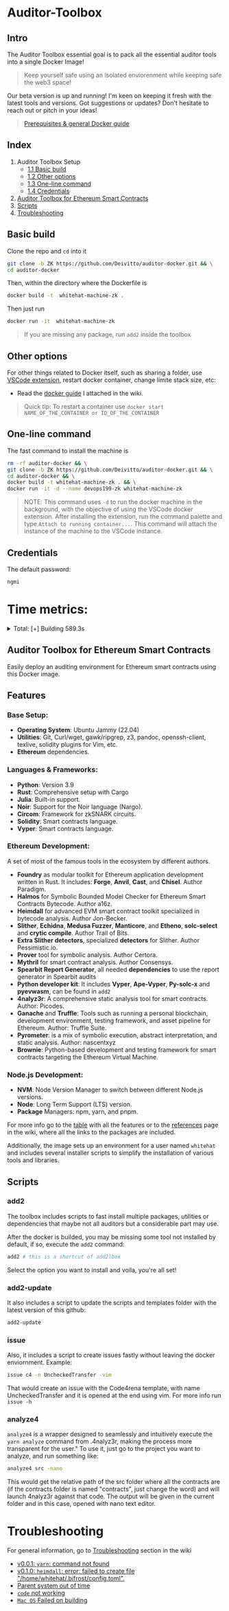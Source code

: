 # Auditor-Toolbox
## Intro
The Auditor Toolbox essential goal is to pack all the essential auditor tools into a single Docker Image! 

> Keep yourself safe using an isolated enviorenment while keeping safe the web3 space!

Our beta version is up and running! I'm keen on keeping it fresh with the latest tools and versions. Got suggestions or updates? Don't hesitate to reach out or pitch in your ideas!


> [Prerequisites & general Docker guide](https://github.com/Deivitto/auditor-docker/wiki/Docker-guide)
## Index

1. Auditor Toolbox Setup
    * [1.1 Basic build](#basic-build)
    * [1.2 Other options](#other-options)
    * [1.3 One-line command](#one-line-command)
    * [1.4 Credentials](#credentials)
2. [Auditor Toolbox for Ethereum Smart Contracts](#auditor-toolbox-for-ethereum-smart-contracts)
3. [Scripts](#scripts)
4. [Troubleshooting](#troubleshooting)

## Basic build 
Clone the repo and `cd` into it
```bash
git clone -b ZK https://github.com/Deivitto/auditor-docker.git && \
cd auditor-docker
```

Then, within the directory where the Dockerfile is
```bash
docker build -t  whitehat-machine-zk .  
```

Then just run
```bash
docker run -it  whitehat-machine-zk
```

> If you are missing any package, run `add2` inside the toolbox

## Other options
For other things related to Docker itself, such as sharing a folder, use [VSCode extension](https://github.com/Deivitto/auditor-docker/wiki/Docker-guide#vs-code-work-with-docker), restart docker container, change limite stack size, etc:
- Read the [docker guide](https://github.com/Deivitto/auditor-docker/wiki/Docker-guide) I attached in the wiki.
> Quick tip: To restart a container use `docker start NAME_OF_THE_CONTAINER or ID_OF_THE_CONTAINER`

## One-line command

The fast command to install the machine is
```bash
rm -rf auditor-docker && \
git clone -b ZK https://github.com/Deivitto/auditor-docker.git && \
cd auditor-docker && \
docker build -t whitehat-machine-zk . && \
docker run -it -d --name devops199-zk whitehat-machine-zk
```

>NOTE: This command uses `-d` to run the docker machine in the background, with the objective of using the VSCode docker extension.
>After installing the extension, run the command palette and type `Attach to running container...`. This command will attach the instance of the machine to the VSCode instance.


## Credentials
The default password: 
```bash
ngmi
```

# Time metrics:
<details> 
  <summary>Total: [+] Building 589.3s</summary>
  
```bash
$ rm -rf auditor-docker && \
git clone https://github.com/Deivitto/auditor-docker.git && \
cd auditor-docker && \
git fetch origin && \
git checkout -b OpenSense_Demo origin/OpenSense_Demo && \
docker build -t open-sense-demo . && \
docker run -it  -d --name machine1 open-sense-demo
Cloning into 'auditor-docker'...
remote: Enumerating objects: 628, done.
remote: Counting objects: 100% (254/254), done.
remote: Compressing objects: 100% (154/154), done.
remote: Total 628 (delta 161), reused 153 (delta 100), pack-reused 374
Receiving objects:  99% (622/628)
Receiving objects: 100% (628/628), 181.93 KiB | 1.80 MiB/s, done.
Resolving deltas: 100% (353/353), done.
Switched to a new branch 'OpenSense_Demo'
branch 'OpenSense_Demo' set up to track 'origin/OpenSense_Demo'.

[+] Building 589.3s (45/45) FINISHED
 => [internal] load build definition from Dockerfile                                                   0.1s
 => => transferring dockerfile: 7.78kB                                                                 0.0s
 => [internal] load .dockerignore                                                                      0.0s
 => => transferring context: 2B                                                                        0.0s
 => resolve image config for docker.io/docker/dockerfile:1.3                                           1.8s
 => docker-image://docker.io/docker/dockerfile:1.3@sha256:42399d4635eddd7a9b8a24be879d2f9a930d0ed040a  0.9s
 => => resolve docker.io/docker/dockerfile:1.3@sha256:42399d4635eddd7a9b8a24be879d2f9a930d0ed040a6132  0.0s
 => => sha256:42399d4635eddd7a9b8a24be879d2f9a930d0ed040a61324cfdf59ef1357b3b2 2.00kB / 2.00kB         0.0s
 => => sha256:93f32bd6dd9004897fed4703191f48924975081860667932a4df35ba567d7426 528B / 528B             0.0s
 => => sha256:e532695ddd93ca7c85a816c67afdb352e91052fab7ac19a675088f80915779a7 1.21kB / 1.21kB         0.0s
 => => sha256:24a639a53085eb680e1d11618ac62f3977a3926fedf5b8471ace519b8c778030 9.67MB / 9.67MB         0.7s
 => => extracting sha256:24a639a53085eb680e1d11618ac62f3977a3926fedf5b8471ace519b8c778030              0.1s
 => [internal] load build definition from Dockerfile                                                   0.0s
 => [internal] load .dockerignore                                                                      0.0s
 => [internal] load metadata for docker.io/library/ubuntu:jammy                                        1.3s
 => [audit-toolbox  1/31] FROM docker.io/library/ubuntu:jammy@sha256:aabed3296a3d45cede1dc866a24476c4  3.4s
 => => resolve docker.io/library/ubuntu:jammy@sha256:aabed3296a3d45cede1dc866a24476c4d7e093aa806263c2  0.0s
 => => sha256:aabed3296a3d45cede1dc866a24476c4d7e093aa806263c27ddaadbdce3c1054 1.13kB / 1.13kB         0.0s
 => => sha256:b492494d8e0113c4ad3fe4528a4b5ff89faa5331f7d52c5c138196f69ce176a6 424B / 424B             0.0s
 => => sha256:c6b84b685f35f1a5d63661f5d4aa662ad9b7ee4f4b8c394c022f25023c907b65 2.30kB / 2.30kB         0.0s
 => => sha256:445a6a12be2be54b4da18d7c77d4a41bc4746bc422f1f4325a60ff4fc7ea2e5d 29.54MB / 29.54MB       2.6s
 => => extracting sha256:445a6a12be2be54b4da18d7c77d4a41bc4746bc422f1f4325a60ff4fc7ea2e5d              0.6s
 => [internal] load build context                                                                      0.1s
 => => transferring context: 31.72kB                                                                   0.0s
 => [audit-toolbox  2/31] RUN apt-get update &&     DEBIAN_FRONTEND=noninteractive apt-get install   307.7s
 => [builder 2/6] RUN apt-get update && apt-get install -y curl git build-essential pkg-config libss  73.4s
 => [builder 3/6] RUN curl --proto '=https' --tlsv1.2 -sSf https://sh.rustup.rs | sh -s -- -y         54.5s
 => [builder 4/6] RUN curl -L https://foundry.paradigm.xyz | bash                                      1.8s
 => [builder 5/6] RUN foundryup                                                                       10.0s
 => [builder 6/6] RUN curl -L http://get.heimdall.rs | bash &&     . /root/.cargo/env &&     /root/  239.2s
 => [audit-toolbox  3/31] RUN add-apt-repository -y ppa:ethereum/ethereum &&     add-apt-repository   45.0s
 => [audit-toolbox  4/31] RUN curl -fsSL https://julialang-s3.julialang.org/bin/linux/x64/1.7/julia-  22.0s
 => [audit-toolbox  5/31] RUN useradd -m -G sudo whitehat &&     echo 'whitehat ALL=(ALL) NOPASSWD: A  0.6s
 => [audit-toolbox  6/31] WORKDIR /home/whitehat                                                       0.0s
 => [audit-toolbox  7/31] RUN curl -o- https://raw.githubusercontent.com/nvm-sh/nvm/v0.39.1/install.s  2.9s
 => [audit-toolbox  8/31] RUN . "/home/whitehat/.nvm/nvm.sh" &&     nvm install --lts &&     nvm al  110.9s
 => [audit-toolbox  9/31] RUN curl --proto "=https" --tlsv1.2 -sSf https://sh.rustup.rs | sh -s -- -  28.6s
 => [audit-toolbox 10/31] RUN mkdir -p /home/whitehat/scripts                                          0.5s
 => [audit-toolbox 11/31] RUN mkdir -p /home/whitehat/templates                                        0.5s
 => [audit-toolbox 12/31] RUN echo '#!/bin/bash\n/home/whitehat/scripts/installer.sh' > /home/whiteha  0.6s
 => [audit-toolbox 13/31] RUN chmod +x /home/whitehat/add2lbox                                         0.6s
 => [audit-toolbox 14/31] RUN python3.9 -m pip install --no-cache-dir pip setuptools wheel             2.4s
 => [audit-toolbox 15/31] RUN python3.9 -m pip install --no-cache-dir     solc-select     slither-an  28.8s
 => [audit-toolbox 16/31] RUN git clone https://github.com/tomlion/vim-solidity.git ~/.vim/pack/plugi  1.3s
 => [audit-toolbox 17/31] RUN solc-select install 0.8.21  &&     solc-select use 0.8.21                3.3s
 => [audit-toolbox 18/31] RUN mv /home/whitehat/add2lbox /home/whitehat/.local/bin/                    0.6s
 => [audit-toolbox 19/31] COPY /scripts/*.sh /home/whitehat/scripts/                                   0.0s
 => [audit-toolbox 20/31] COPY /scripts/readme.md /home/whitehat/scripts/readme.md                     0.0s
 => [audit-toolbox 21/31] COPY /templates/* /home/whitehat/templates/                                  0.0s
 => [audit-toolbox 22/31] RUN chmod +x /home/whitehat/scripts/*.sh &&     chown -R whitehat:whitehat   0.5s
 => [audit-toolbox 23/31] COPY motd /etc/motd                                                          0.0s
 => [audit-toolbox 24/31] RUN echo -e '\ncat /etc/motd\n' >> /etc/bash.bashrc                          0.5s
 => [audit-toolbox 25/31] RUN update-alternatives --install /usr/bin/python3 python3 /usr/bin/python3  0.5s
 => [audit-toolbox 26/31] RUN curl https://bootstrap.pypa.io/get-pip.py | python3.9 &&     update-alt  6.5s
 => [audit-toolbox 27/31] RUN ln -s ~/scripts/certora_key_setup.sh ~/.local/bin/certoraKey &&     ln   0.6s
 => [audit-toolbox 28/31] RUN echo '# Point to the latest version of VS Code Remote server' >> ~/.bas  0.5s
 => [audit-toolbox 29/31] RUN echo 'export PATH="$PATH:$HOME/.yarn/bin:$HOME/.config/yarn/global/node  0.6s
 => [audit-toolbox 30/31] COPY --from=builder /root/.bifrost/bin/* /home/whitehat/.bifrost/bin/        0.1s
 => [audit-toolbox 31/31] COPY --from=builder /root/.foundry/bin/* /home/whitehat/.foundry/bin/        0.2s
 => exporting to image                                                                                14.6s
 => => exporting layers                                                                               14.6s
 => => writing image sha256:ff21d8e4a4fe377a7551449afdf9e4d420b9c0ded70be7b3a577c42c4120737a           0.0s
 => => naming to docker.io/library/open-sense-demo                                                     0.0s
```
</details>

## Auditor Toolbox for Ethereum Smart Contracts

Easily deploy an auditing environment for Ethereum smart contracts using this Docker image.

## Features
### Base Setup:
- **Operating System**: Ubuntu Jammy (22.04)
- **Utilities**: Git, Curl/wget, gawk/ripgrep, z3, pandoc, openssh-client, texlive, solidity plugins for Vim, etc.
- **Ethereum** dependencies.
### Languages & Frameworks:
- **Python**: Version 3.9
- **Rust**: Comprehensive setup with Cargo
- **Julia**: Built-in support.
- **Noir**: Support for the Noir language (Nargo).
- **Circom**: Framework for zkSNARK circuits.
- **Solidity**: Smart contracts language.
- **Vyper**: Smart contracts language.
###  Ethereum Development:
A set of most of the famous tools in the ecosystem by different authors.
- **Foundry** as modular toolkit for Ethereum application development written in Rust. It includes: **Forge**, **Anvil**, **Cast**, and **Chisel**. Author Paradigm.
- **Halmos** for Symbolic Bounded Model Checker for Ethereum Smart Contracts Bytecode. Author a16z.
- **Heimdall** for advanced EVM smart contract toolkit specialized in bytecode analysis. Author Jon-Becker.
- **Slither**, **Echidna**, **Medusa Fuzzer**, **Manticore**, and **Etheno**, **solc-select** and **crytic compile**. Author Trail of Bits.
- **Extra Slither detectors**, specialized **detectors** for Slither. Author Pessimistic.io.
- **Prover** tool for symbolic analysis. Author Certora.
- **Mythril** for smart contract analysis. Author Consensys.
- **Spearbit Report Generator**, all needed **dependencies** to use the report generator in Spearbit audits
- **Python developer kit**: It includes **Vyper**, **Ape-Vyper**, **Py-solc-x** and **pyevwasm**, can be found in `add2`
- **4nalyz3r**: A comprehensive static analysis tool for smart contracts. Author: Picodes.
- **Ganache** and **Truffle**: Tools such as running a personal blockchain, development environment, testing framework, and asset pipeline for Ethereum. Author: Truffle Suite.
- **Pyrometer**: is a mix of symbolic execution, abstract interpretation, and static analysis. Author: nascentxyz
- **Brownie**: Python-based development and testing framework for smart contracts targeting the Ethereum Virtual Machine.

### Node.js Development:
- **NVM**: Node Version Manager to switch between different Node.js versions.
- **Node**: Long Term Support (LTS) version.
- **Package** Managers: npm, yarn, and pnpm.

For more info go to the [table](https://github.com/Deivitto/auditor-docker/wiki/Features) with all the features or to the [references](https://github.com/Deivitto/auditor-docker/wiki/References) page in the wiki, where all the links to the packages are included.

Additionally, the image sets up an environment for a user named `whitehat` and includes several installer scripts to simplify the installation of various tools and libraries.

## Scripts
### add2
The toolbox includes scripts to fast install multiple packages, utilities or dependencies that maybe not all auditors but a considerable part may use. 

After the docker is builded, you may be missing some tool not installed by default, if so, execute the `add2` command:

```bash
add2 # this is a shortcut of add2lbox
```

Select the option you want to install and voila, you're all set!

### add2-update
It also includes a script to update the scripts and templates folder with the latest version of this github:

```bash
add2-update
```
### issue
Also, it includes a script to create issues fastly without leaving the docker enviornment. Example:

```bash
issue c4 -n UncheckedTransfer -vim
```

That would create an issue with the Code4rena template, with name UncheckedTransfer and it is opened at the end using vim. For more info run `issue -h`
### analyze4
`analyze4` is a wrapper designed to seamlessly and intuitively execute the `yarn analyze` command from .4nalyz3r, making the process more transparent for the user." To use it, just go to the project you want to analyze, and run something like:

```bash
analyze4 src -nano
```
This would get the relative path of the src folder where all the contracts are (if the contracts folder is named "contracts", just change the word) and will launch 4nalyz3r against that code. The output will be given in the current folder and in this case, opened with nano text editor.


# Troubleshooting
For general information, go to [Troubleshooting](https://github.com/Deivitto/auditor-docker/wiki/Troubleshooting) section in the wiki
- [v0.0.1: `yarn`: command not found](https://github.com/Deivitto/auditor-docker/wiki/Troubleshooting#yarn-command-not-found)
- [v0.1.0: `heimdall`: error: failed to create file "/home/whitehat/.bifrost/config.toml".](https://github.com/Deivitto/auditor-docker/wiki/Troubleshooting#heimdall-failed-to-create-file)
- [Parent system out of time](https://github.com/Deivitto/auditor-docker/wiki/Troubleshooting#parent-system-out-of-time)
- [`code` not working](https://github.com/Deivitto/auditor-docker/wiki/Troubleshooting#code-not-working)
- [`Mac OS` Failed on building](https://github.com/Deivitto/auditor-docker/wiki/Troubleshooting#mac-os-failed-on-building)
